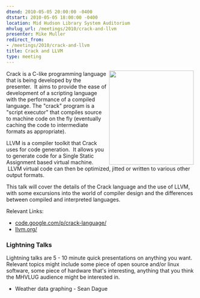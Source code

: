 ```yaml
---
dtend: 2010-05-05 20:00:00 -0400
dtstart: 2010-05-05 18:00:00 -0400
location: Mid Hudson Library System Auditorium
mhvlug_url: /meetings/2010/crack-and-llvm
presenter: Mike Muller
redirect_from:
- /meetings/2010/crack-and-llvm
title: Crack and LLVM
type: meeting
---
```



<img align="right" width="225" hspace="5" height="250" alt="" src="/sites/default/files/LLVM-Logo-Derivative-4.png" />Crack is a C-like programming language that is being developed by the presenter.  It aims to provide the ease of development of a scripting language with the performance of a compiled language. The "crack" program is a "script executor" that compiles source to machine code on the fly (eventually caching the code to intermediate formats as appropriate).

LLVM is a compiler toolkit that Crack uses for code generation.  It allows you to generate code for a Single Static Assignment based virtual machine.  LLVM virtual code can then be optimized, jitted or written to various other output formats.

This talk will cover the details of the Crack language and the use of LLVM, with some excursions into the world of compiler design and the differences between compiled and interpreted languages.

Relevant Links:
- [code.google.com/p/crack-language/](http://code.google.com/p/crack-language/)
- [llvm.org/](http://llvm.org/)

### Lightning Talks

Lightning talks are 5 - 10 minute quick presentations on anything you want.  Relevant topics might include some piece of open source and/or linux software, some piece of hardware that's interesting, anything that you think the MHVLUG audience might be interested in.
- Weather data graphing - Sean Dague